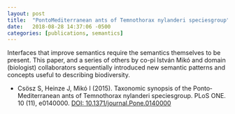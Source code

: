 ```yaml
---
layout: post
title:  "Ponto­Mediterranean ants of Temnothorax nylanderi species­group"
date:   2018-08-28 14:37:06 -0500
categories: [publications, semantics]
---
```


Interfaces that improve semantics require the semantics themselves to be present.  This paper, and a series of others by co-pi István Mikó and domain (biologist) collaborators sequentially introduced new semantic patterns and concepts useful to describing biodiversity.

* Csösz S, Heinze J, Mikó I (2015). Taxonomic synopsis of the Ponto­Mediterranean ants of Temnothorax nylanderi species­group. PLoS ONE. 10 (11), e0140000. [DOI: 10.1371/journal.Pone.0140000](https://journals.plos.org/plosone/article?id=10.1371/journal.pone.0140000)

